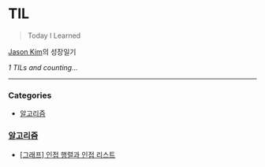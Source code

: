 # TIL
> Today I Learned

[Jason Kim][1]의 성장일기


_1 TILs and counting..._

---

### Categories

- [알고리즘](#알고리즘)

### [알고리즘](#알고리즘)
- [[그래프] 인접 행렬과 인접 리스트](알고리즘/그래프-인접_행렬_&_그래프.md)

[1]: https://github.com/turquoiseluv

